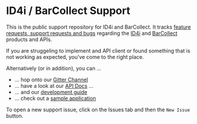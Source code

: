 # ID4i / BarCollect Support

This is the public support repository for ID4i and BarCollect.
It tracks [feature requests, support requests and bugs](https://github.com/BlueRainSoftware/support/issues?state=open) regarding the [ID4i](http://id4i.de) and [BarCollect](http://barcollect.de) products and APIs.

If you are struggeling to implement and API client or found something that is not working as expected, you've come to the right place.

Alternatively (or in addition), you can ... 
* ... hop onto our [Gitter Channel](https://gitter.im/BlueRainSoftware/support)
* ... have a look at our [API Docs](https://backend.id4i.de/docs/redoc/index.html) ...
* ... and our [development guide](https://backend.id4i.de/docs/reference/en/reference.html) 
* ... check out a [sample application](https://github.com/BlueRainSoftware/id4i-api_client-java)

To open a new support issue, click on the Issues tab and then the `New Issue` button.
